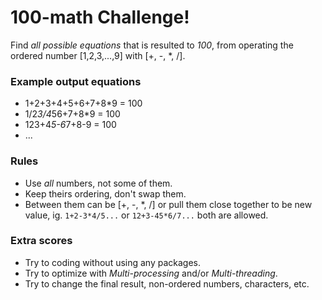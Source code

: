 # 100-math Challenge!
Find *all possible equations* that is resulted to *100*, from operating the ordered number [1,2,3,...,9] with [+, -, *, /].

### Example output equations
- 1+2+3+4+5+6+7+8*9 = 100
- 1/2*3/4*56+7+8*9 = 100
- 123+4*5-6*7+8-9 = 100
- ...

### Rules
- Use *all* numbers, not some of them.
- Keep theirs ordering, don't swap them.
- Between them can be [+, -, *, /] or pull them close together to be new value, ig. ```1+2-3*4/5...``` or ```12+3-45*6/7...``` both are allowed.

### Extra scores
- Try to coding without using any packages.
- Try to optimize with *Multi-processing* and/or *Multi-threading*.
- Try to change the final result, non-ordered numbers, characters, etc.
